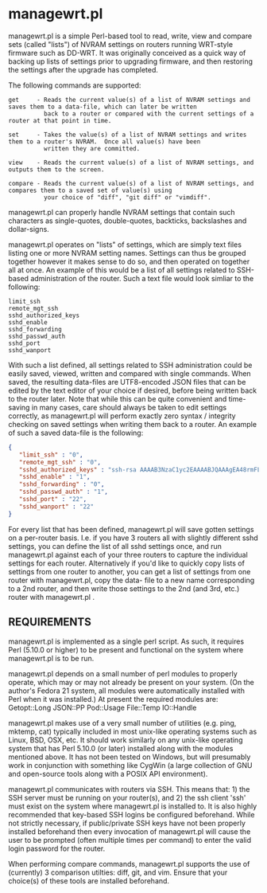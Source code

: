 managewrt.pl
============

managewrt.pl is a simple Perl-based tool to read, write, view and compare sets (called "lists") of NVRAM settings on routers
running WRT-style firmware such as DD-WRT.  It was originally conceived as a quick way of backing up lists of settings prior
to upgrading firmware, and then restoring the settings after the upgrade has completed.

The following commands are supported:

	get		- Reads the current value(s) of a list of NVRAM settings and saves them to a data-file, which can later be written
			  back to a router or compared with the current settings of a router at that point in time.

	set		- Takes the value(s) of a list of NVRAM settings and writes them to a router's NVRAM.  Once all value(s) have been
			  written they are committed.

	view	- Reads the current value(s) of a list of NVRAM settings, and outputs them to the screen.

	compare	- Reads the current value(s) of a list of NVRAM settings, and compares them to a saved set of value(s) using
			  your choice of "diff", "git diff" or "vimdiff".

managewrt.pl can properly handle NVRAM settings that contain such characters as single-quotes, double-quotes, backticks,
backslashes and dollar-signs.

managewrt.pl operates on "lists" of settings, which are simply text files listing one or more NVRAM setting names.  Settings
can thus be grouped together however it makes sense to do so, and then operated on together all at once.  An example of this
would be a list of all settings related to SSH-based administration of the router.  Such a text file would look simliar to
the following:

```text
limit_ssh
remote_mgt_ssh
sshd_authorized_keys
sshd_enable				
sshd_forwarding
sshd_passwd_auth			
sshd_port     
sshd_wanport
```

With such a list defined, all settings related to SSH administration could be easily saved, viewed, written and compared with
single commands.  When saved, the resulting data-files are UTF8-encoded JSON files that can be edited by the text editor of
your choice if desired, before being written back to the router later.  Note that while this can be quite convenient and
time-saving in many cases, care should always be taken to edit settings correctly, as managewrt.pl will perform exactly zero
syntax / integrity checking on saved settings when writing them back to a router.  An example of such a saved data-file is
the following:

```json
{
   "limit_ssh" : "0",
   "remote_mgt_ssh" : "0",
   "sshd_authorized_keys" : "ssh-rsa AAAAB3NzaC1yc2EAAAABJQAAAgEA48rmFLbAI+LHc+AM2u/MiKHYrBx4aOJa3XK22qFCHramQteOWRJQWBUvOcrZMENo7kFsbzLhxLbsBnV6PBlPcYbAkomcjMmOLgdO65zBrcCz+TyoxzoylUOKaQ3pDI2cEFjP79Mz7jNxuC6JlzEJxJTLUuknJabVNEaKryzUvwzrip40K5hwAeasqXT2w1xeLgVEDOu54nTJndNA4p8A/KVXN9V0lowK1uLXFBHds5tHp+1grGEQAI8bbz0bB9KoxOEUFyI2V+tXyRS+LPFSXBjNc3ix8BUsOuTelj91pYdB49/sS6rPAtL1iym3FOTrod9cNSUxveaWTykZY0pSVbB7PA3R9QlhsW6Hu+ZhRt591jaXc/qZ7cEYlH1waaXAMl7fatKNSR+ThAXbRHiOV0rWr+d144F/oBOTP8bOAquFX1Gy284bKMLk= root@einstein\nssh-rsa AAAAB3NzaC1yc2EAAAADAQABAAACAQCnUkH4P2H79onbQ/A9C/rdXU8f5NW6MM0ZyRk6SdCnICWWdbJ4J7C+k4OXKJ2mi470YodIuHTqadhjs+QRYwKcFzGn8RXEEwq9letJ1rw/tg9NWa/05EMdZvXhg3wG3KXJ8edGg61xM4jCLGgF9rs/3tfqQEt0XcR6xxD8Zoj6NLlJRqPkbl/hjXjbt+c/avu6b0g4HeTHtTOHE5SEqKIW+6U90497d/UeCZIQOFN84UBtpGFuZMpxGb6PNA7kucVELrrjp0cJHeBgPDHeeMf39cTSOtbVgf5yzFVT8mx5kuuyTcqbAlWQpOxJiQ== root@biblios",
   "sshd_enable" : "1",
   "sshd_forwarding" : "0",
   "sshd_passwd_auth" : "1",
   "sshd_port" : "22",
   "sshd_wanport" : "22"
}
```

For every list that has been defined, managewrt.pl will save gotten settings on a per-router basis.  I.e. if you have 3 routers
all with slightly different sshd settings, you can define the list of all sshd settings once, and run managewrt.pl against
each of your three routers to capture the individual settings for each router.  Alternatively if you'd like to quickly copy
lists of settings from one router to another, you can get a list of settings from one router with managewrt.pl, copy the data-
file to a new name corresponding to a 2nd router, and then write those settings to the 2nd (and 3rd, etc.) router with
managewrt.pl .


REQUIREMENTS
------------

managewrt.pl is implemented as a single perl script.  As such, it requires Perl (5.10.0 or higher) to be present and
functional on the system where managewrt.pl is to be run.

managewrt.pl depends on a small number of perl modules to properly operate, which may or may not already be present on your
system.  (On the author's Fedora 21 system, all modules were automatically installed with Perl when it was installed.)  At
present the required modules are:
	Getopt::Long
	JSON::PP
	Pod::Usage
	File::Temp
	IO::Handle

managewrt.pl makes use of a very small number of utilities (e.g. ping, mktemp, cat) typically included in most unix-like
operating systems such as Linux, BSD, OSX, etc.  It should work similarly on any unix-like operating system that has
Perl 5.10.0 (or later) installed along with the modules mentioned above.  It has not been tested on Windows, but will
presumably work in conjunction with something like CygWin (a large collection of GNU and open-source tools along with a
POSIX API environment).

managewrt.pl communicates with routers via SSH.  This means that: 1) the SSH server must be running on your router(s), and
2) the ssh client 'ssh' must exist on the system where managewrt.pl is installed to.  It is also highly recommended that
key-based SSH logins be configured beforehand.  While not strictly necessary, if public/private SSH keys have not been properly
installed beforehand then every invocation of managewrt.pl will cause the user to be prompted (often multiple times per command)
to enter the valid login password for the router.

When performing compare commands, managewrt.pl supports the use of (currently) 3 comparison utilties:  diff, git, and vim.
Ensure that your choice(s) of these tools are installed beforehand.
